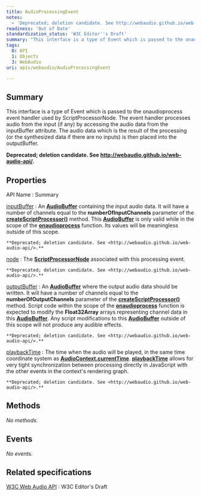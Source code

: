 ```yaml
---
title: AudioProcessingEvent
notes:
  - 'Deprecated; deletion candidate. See http://webaudio.github.io/web-audio-api/.'
readiness: 'Out of Date'
standardization_status: 'W3C Editor''s Draft'
summary: "This interface is a type of Event which is passed to the onaudioprocess event handler used by ScriptProcessorNode. The event handler processes audio from the input (if any) by accessing the audio data from the inputBuffer attribute. The audio data which is the result of the processing (or the synthesized data if there are no inputs) is then placed into the outputBuffer.\n"
tags:
  0: API
  1: Objects
  3: WebAudio
uri: apis/webaudio/AudioProcessingEvent

---
```

## <span>Summary</span>

This interface is a type of Event which is passed to the onaudioprocess event handler used by ScriptProcessorNode. The event handler processes audio from the input (if any) by accessing the audio data from the inputBuffer attribute. The audio data which is the result of the processing (or the synthesized data if there are no inputs) is then placed into the outputBuffer.

**Deprecated; deletion candidate. See <http://webaudio.github.io/web-audio-api/>.**

## <span>Properties</span>

API Name
:   Summary

[inputBuffer](/apis/webaudio/AudioProcessingEvent/inputBuffer)
:   An [**AudioBuffer**](/apis/webaudio/AudioBuffer) containing the input audio data. It will have a number of channels equal to the **numberOfInputChannels** parameter of the [**createScriptProcessor()**](/apis/webaudio/AudioContext/createScriptProcessor) method. This [**AudioBuffer**](/apis/webaudio/AudioBuffer) is only valid while in the scope of the [**onaudioprocess**](/apis/webaudio/ScriptProcessorNode/onaudioprocess) function. Its values will be meaningless outside of this scope.

    **Deprecated; deletion candidate. See <http://webaudio.github.io/web-audio-api/>.**

[node](/apis/webaudio/AudioProcessingEvent/node)
:   The [**ScriptProcessorNode**](/apis/webaudio/ScriptProcessorNode) associated with this processing event.

    **Deprecated; deletion candidate. See <http://webaudio.github.io/web-audio-api/>.**

[outputBuffer](/apis/webaudio/AudioProcessingEvent/outputBuffer)
:   An [**AudioBuffer**](/apis/webaudio/AudioBuffer) where the output audio data should be written. It will have a number of channels equal to the **numberOfOutputChannels** parameter of the [**createScriptProcessor()**](/apis/webaudio/AudioContext/createScriptProcessor) method. Script code within the scope of the [**onaudioprocess**](/apis/webaudio/ScriptProcessorNode/onaudioprocess) function is expected to modify the **Float32Array** arrays representing channel data in this [**AudioBuffer**](/apis/webaudio/AudioBuffer). Any script modifications to this [**AudioBuffer**](/apis/webaudio/AudioBuffer) outside of this scope will not produce any audible effects.

    **Deprecated; deletion candidate. See <http://webaudio.github.io/web-audio-api/>.**

[playbackTime](/apis/webaudio/AudioProcessingEvent/playbackTime)
:   The time when the audio will be played, in the same time coordinate system as [**AudioContext.currentTime**](/apis/webaudio/AudioContext/currentTime). [**playbackTime**](/apis/webaudio/AudioProcessingEvent/playbackTime) allows for very tight synchronization between processing directly in JavaScript with the other events in the context's rendering graph.

    **Deprecated; deletion candidate. See <http://webaudio.github.io/web-audio-api/>.**

## <span>Methods</span>

*No methods.*

## <span>Events</span>

*No events.*

## <span>Related specifications</span>

[W3C Web Audio API](http://webaudio.github.io/web-audio-api/)
:   W3C Editor's Draft
